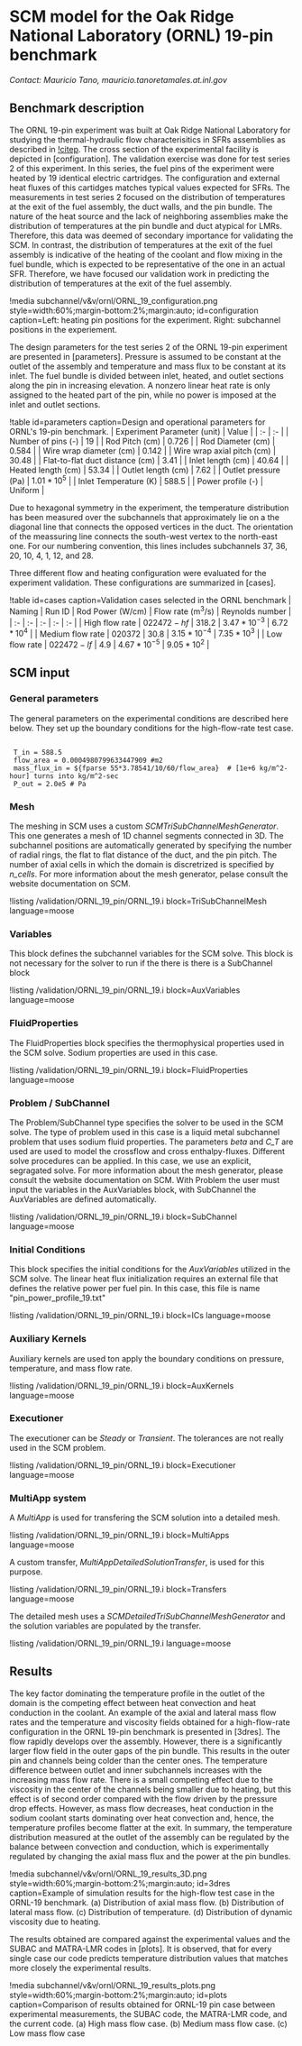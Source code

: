 # SCM model for the Oak Ridge National Laboratory (ORNL) 19-pin benchmark

*Contact: Mauricio Tano, mauricio.tanoretamales.at.inl.gov*

## Benchmark description

The ORNL 19-pin experiment was built at Oak Ridge National Laboratory for studying the thermal-hydraulic flow characterisitics in SFRs assemblies as described in [!citep](fontana74).
The cross section of the experimental facility is depicted in [configuration].
The validation exercise was done for test series 2 of this experiment.
In this series, the fuel pins of the experiment were heated by 19 identical electric cartridges.
The configuration and external heat fluxes of this cartidges matches typical values expected for SFRs.
The measurements in test series 2 focused on the distribution of temperatures at the exit of the fuel assembly, the duct walls, and the pin bundle.
The nature of the heat source and the lack of neighboring assemblies make the distribution of temperatures at the pin bundle and duct atypical for LMRs.
Therefore, this data was deemed of secondary importance for validating the SCM.
In contrast, the distribution of temperatures at the exit of the fuel assembly is indicative of the heating of the coolant and flow mixing in the fuel bundle, which is expected to be representative of the one in an actual SFR.
Therefore, we have focused our validation work in predicting the distribution of temperatures at the exit of the fuel assembly.

!media subchannel/v&v/ornl/ORNL_19_configuration.png
       style=width:60%;margin-bottom:2%;margin:auto;
       id=configuration
       caption=Left: heating pin positions for the experiment. Right: subchannel positions in the experiement.

The design parameters for the test series 2 of the ORNL 19-pin experiment are presented in [parameters].
Pressure is assumed to be constant at the outlet of the assembly and temperature and mass flux to be constant at its inlet.
The fuel bundle is divided between inlet, heated, and outlet sections along the pin in increasing elevation.
A nonzero linear heat rate is only assigned to the heated part of the pin, while no power is imposed at the inlet and outlet sections.

!table id=parameters caption=Design and operational parameters for ORNL's 19-pin benchmark.
| Experiment Parameter (unit) | Value  |
| :- | :- |
| Number of pins (-) | $19$ |
| Rod Pitch (cm) | $0.726$ |
| Rod Diameter (cm) | $0.584$ |
| Wire wrap diameter (cm) | $0.142$ |
| Wire wrap axial pitch (cm) | $30.48$ |
| Flat-to-flat duct distance (cm) | $3.41$ |
| Inlet length (cm) | $40.64$ |
| Heated length (cm) | $53.34$ |
| Outlet length (cm) | $7.62$ |
| Outlet pressure (Pa) | $1.01 * 10^5$ |
| Inlet Temperature (K) | $588.5$ |
| Power profile (-) | Uniform |

Due to hexagonal symmetry in the experiment, the temperature distribution has been measured over the subchannels that approximately lie on a the diagonal line that connects the opposed vertices in the duct.
The orientation of the meassuring line connects the south-west vertex to the north-east one.
For our numbering convention, this lines includes subchannels 37, 36, 20, 10, 4, 1, 12, and 28.

Three different flow and heating configuration were evaluated for the experiment validation.
These configurations are summarized in [cases].

!table id=cases caption=Validation cases selected in the ORNL benchmark
| Naming | Run ID | Rod Power (W/cm) | Flow rate (m$^3$/s) | Reynolds number |
| :- | :- | :- | :- | :- |
| High flow rate | $022472-hf$ | $318.2$ | $3.47*10^{-3}$ | $6.72*10^4$ |
| Medium flow rate | $020372$ | $30.8$ | $3.15*10^{-4}$ | $7.35*10^3$ |
| Low flow rate | $022472-lf$ | $4.9$  | $4.67*10^{-5}$ | $9.05*10^2$ |

## SCM input

### General parameters

The general parameters on the experimental conditions are described here below.
They set up the boundary conditions for the high-flow-rate test case.

```language=bash

 T_in = 588.5
 flow_area = 0.0004980799633447909 #m2
 mass_flux_in = ${fparse 55*3.78541/10/60/flow_area}  # [1e+6 kg/m^2-hour] turns into kg/m^2-sec
 P_out = 2.0e5 # Pa

```

### Mesh

The meshing in SCM uses a custom *SCMTriSubChannelMeshGenerator*.
This one generates a mesh of 1D channel segments connected in 3D.
The subchannel positions are automatically generated by specifying the number of radial rings, the flat to flat distance of the duct, and the pin pitch.
The number of axial cells in which the domain is discretrized is specified by *n_cells*.
For more information about the mesh generator, pelase consult the website documentation on SCM.

!listing /validation/ORNL_19_pin/ORNL_19.i block=TriSubChannelMesh language=moose

### Variables

This block defines the subchannel variables for the SCM solve. This block is not necessary for the solver to run if the there is there is a SubChannel block

!listing /validation/ORNL_19_pin/ORNL_19.i block=AuxVariables language=moose

### FluidProperties

The FluidProperties block specifies the thermophysical properties used in the SCM solve.
Sodium properties are used in this case.

!listing /validation/ORNL_19_pin/ORNL_19.i block=FluidProperties language=moose

### Problem / SubChannel

The Problem/SubChannel type specifies the solver to be used in the SCM solve.
The type of problem used in this case is a liquid metal subchannel problem that uses sodium fluid properties.
The parameters *beta* and *C_T* are used are used to model the crossflow and cross enthalpy-fluxes.
Different solve procedures can be applied.
In this case, we use an explicit, segragated solve.
For more information about the mesh generator, please consult the website documentation on SCM. With Problem the user must input the variables in the AuxVariables block, with SubChannel the AuxVariables are defined automatically.

!listing /validation/ORNL_19_pin/ORNL_19.i block=SubChannel language=moose

### Initial Conditions

This block specifies the initial conditions for the *AuxVariables* utilized in the SCM solve.
The linear heat flux initialization requires an external file that defines the relative power per fuel pin.
In this case, this file is name "pin_power_profile_19.txt"

!listing /validation/ORNL_19_pin/ORNL_19.i block=ICs language=moose

### Auxiliary Kernels

Auxiliary kernels are used ton apply the boundary conditions on pressure, temperature, and mass flow rate.

!listing /validation/ORNL_19_pin/ORNL_19.i block=AuxKernels language=moose

### Executioner

The executioner can be *Steady* or *Transient*.
The tolerances are not really used in the SCM problem.

!listing /validation/ORNL_19_pin/ORNL_19.i block=Executioner language=moose

### MultiApp system

A *MultiApp* is used for transfering the SCM solution into a detailed mesh.

!listing /validation/ORNL_19_pin/ORNL_19.i block=MultiApps language=moose

A custom transfer, *MultiAppDetailedSolutionTransfer*, is used for this purpose.

!listing /validation/ORNL_19_pin/ORNL_19.i block=Transfers language=moose

The detailed mesh uses a *SCMDetailedTriSubChannelMeshGenerator* and the solution variables are populated by the transfer.

!listing /validation/ORNL_19_pin/ORNL_19.i language=moose

## Results

The key factor dominating the temperature profile in the outlet of the domain is the competing effect between heat convection and heat conduction in the coolant.
An example of the axial and lateral mass flow rates and the temperature and viscosity fields obtained for a high-flow-rate configuration in the ORNL 19-pin benchmark is presented in [3dres].
The flow rapidly develops over the assembly.
However, there is a significantly larger flow field in the outer gaps of the pin bundle.
This results in the outer pin and channels being colder than the center ones.
The temperature difference between outlet and inner subchannels increases with the increasing mass flow rate.
There is a small competing effect due to the viscosity in the center of the channels being smaller due to heating, but this effect is of second order compared with the flow driven by the pressure drop effects.
However, as mass flow decreases, heat conduction in the sodium coolant starts dominating over heat convection and, hence, the temperature profiles become flatter at the exit.
In summary, the temperature distribution measured at the outlet of the assembly can be regulated by the balance between convection and conduction, which is experimentally regulated by changing the axial mass flux and the power at the pin bundles.

!media subchannel/v&v/ornl/ORNL_19_results_3D.png
       style=width:60%;margin-bottom:2%;margin:auto;
       id=3dres
       caption=Example of simulation results for the high-flow test case in the ORNL-19 benchmark. (a) Distribution of axial mass flow. (b) Distribution of lateral mass flow. (c) Distribution of temperature. (d) Distribution of dynamic viscosity due to heating.

The results obtained are compared against the experimental values and the SUBAC and MATRA-LMR codes in [plots].
It is observed, that for every single case our code predicts temperature distribution values that matches more closely the experimental results.

!media subchannel/v&v/ornl/ORNL_19_results_plots.png
       style=width:60%;margin-bottom:2%;margin:auto;
       id=plots
       caption=Comparison of results obtained for ORNL-19 pin case between experimental measurements, the SUBAC code, the MATRA-LMR code, and the current code. (a) High mass flow case. (b) Medium mass flow case. (c) Low mass flow case
